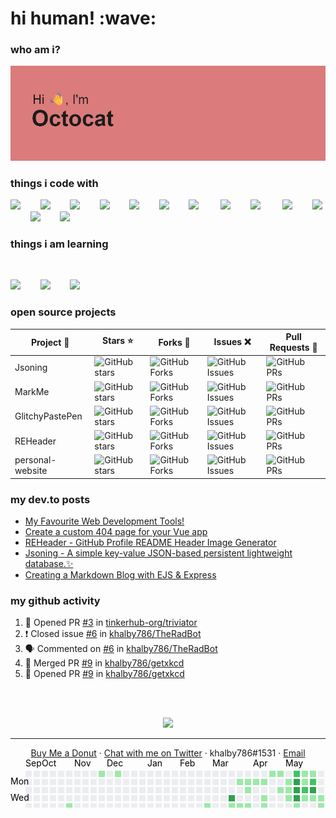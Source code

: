 <h1>hi human! :wave:</h1>

<h3>who am i?</h3>

<img src="https://github.com/khalby786/khalby786/blob/master/header.png?raw=true">

<h3>things i code with</h3>

<img src="https://devicons.github.io/devicon/devicon.git/icons/html5/html5-plain.svg" width="40px">&nbsp;&nbsp;&nbsp;&nbsp;&nbsp;&nbsp;&nbsp;&nbsp;<img src="https://devicons.github.io/devicon/devicon.git/icons/css3/css3-plain.svg" width="40px">&nbsp;&nbsp;&nbsp;&nbsp;&nbsp;&nbsp;&nbsp;&nbsp;<img src="https://devicons.github.io/devicon/devicon.git/icons/javascript/javascript-original.svg" width="40px">&nbsp;&nbsp;&nbsp;&nbsp;&nbsp;&nbsp;&nbsp;&nbsp;<img src="https://devicons.github.io/devicon/devicon.git/icons/nodejs/nodejs-plain.svg" width="40px">&nbsp;&nbsp;&nbsp;&nbsp;&nbsp;&nbsp;&nbsp;&nbsp;<img src="https://devicons.github.io/devicon/devicon.git/icons/express/express-original.svg" width="40px">&nbsp;&nbsp;&nbsp;&nbsp;&nbsp;&nbsp;&nbsp;&nbsp;<img src="https://devicons.github.io/devicon/devicon.git/icons/vuejs/vuejs-original.svg" width="40px">&nbsp;&nbsp;&nbsp;&nbsp;&nbsp;&nbsp;&nbsp;&nbsp;<img src="https://devicons.github.io/devicon/devicon.git/icons/git/git-original.svg" width="40px">&nbsp;&nbsp;&nbsp;&nbsp;&nbsp;&nbsp;&nbsp;&nbsp;&nbsp;<img src="https://devicons.github.io/devicon/devicon.git/icons/github/github-original.svg" width="40px">&nbsp;&nbsp;&nbsp;&nbsp;&nbsp;&nbsp;&nbsp;&nbsp;<img src="https://devicons.github.io/devicon/devicon.git/icons/gimp/gimp-original.svg" width="40px">&nbsp;&nbsp;&nbsp;&nbsp;&nbsp;&nbsp;&nbsp;&nbsp;&nbsp;<img src="https://devicons.github.io/devicon/devicon.git/icons/mongodb/mongodb-original.svg" width="40px">&nbsp;&nbsp;&nbsp;&nbsp;&nbsp;&nbsp;&nbsp;&nbsp;<img src="https://devicons.github.io/devicon/devicon.git/icons/npm/npm-original-wordmark.svg" width="40px">&nbsp;&nbsp;&nbsp;&nbsp;&nbsp;&nbsp;&nbsp;&nbsp;<img src="https://devicons.github.io/devicon/devicon.git/icons/ubuntu/ubuntu-plain.svg" width="40px">&nbsp;&nbsp;&nbsp;&nbsp;&nbsp;&nbsp;&nbsp;&nbsp;<img src="https://devicons.github.io/devicon/devicon.git/icons/twitter/twitter-original.svg" width="40px">


<h3>things i am learning </h3>

<br>

<img src="https://devicons.github.io/devicon/devicon.git/icons/typescript/typescript-original.svg" width="40px">&nbsp;&nbsp;&nbsp;&nbsp;&nbsp;&nbsp;&nbsp;&nbsp;<img src="https://devicons.github.io/devicon/devicon.git/icons/react/react-original.svg" width="40px">&nbsp;&nbsp;&nbsp;&nbsp;&nbsp;&nbsp;&nbsp;&nbsp;<img src="https://devicons.github.io/devicon/devicon.git/icons/go/go-original.svg" width="40px">

<h3>open source projects</h3>


| Project  🚧 | Stars :star: | Forks 🍴 | Issues ❌ | Pull Requests 🌿 |
|---------|-------|-------|--------|---------------|
| Jsoning | ![GitHub stars](https://img.shields.io/github/stars/khalby786/jsoning?style=for-the-badge) | ![GitHub Forks](https://img.shields.io/github/forks/khalby786/jsoning?style=for-the-badge) | ![GitHub Issues](https://img.shields.io/github/issues/khalby786/jsoning?style=for-the-badge) | ![GitHub PRs](https://img.shields.io/github/issues-pr/khalby786/jsoning?style=for-the-badge) |
| MarkMe | ![GitHub stars](https://img.shields.io/github/stars/khalby786/markme?style=for-the-badge) | ![GitHub Forks](https://img.shields.io/github/forks/khalby786/markme?style=for-the-badge) | ![GitHub Issues](https://img.shields.io/github/issues/khalby786/markme?style=for-the-badge) | ![GitHub PRs](https://img.shields.io/github/issues-pr/khalby786/markme?style=for-the-badge) |
| GlitchyPastePen | ![GitHub stars](https://img.shields.io/github/stars/khalby786/GlitchyPastePen?style=for-the-badge) | ![GitHub Forks](https://img.shields.io/github/forks/khalby786/GlitchyPastePen?style=for-the-badge) | ![GitHub Issues](https://img.shields.io/github/issues/khalby786/GlitchyPastePen?style=for-the-badge) | ![GitHub PRs](https://img.shields.io/github/issues-pr/khalby786/GlitchyPastePen?style=for-the-badge) |
| REHeader | ![GitHub stars](https://img.shields.io/github/stars/khalby786/REHeader?style=for-the-badge) | ![GitHub Forks](https://img.shields.io/github/forks/khalby786/jsoning?style=for-the-badge) | ![GitHub Issues](https://img.shields.io/github/issues/khalby786/REHeader?style=for-the-badge) | ![GitHub PRs](https://img.shields.io/github/issues-pr/khalby786/REHeader?style=for-the-badge) |
| personal-website | ![GitHub stars](https://img.shields.io/github/stars/khalby786/personal-website?style=for-the-badge) | ![GitHub Forks](https://img.shields.io/github/forks/khalby786/personal-website?style=for-the-badge) | ![GitHub Issues](https://img.shields.io/github/issues/khalby786/personal-website?style=for-the-badge) | ![GitHub PRs](https://img.shields.io/github/issues-pr/khalby786/personal-website?style=for-the-badge) |

<h3>my dev.to posts</h3>

<!-- BLOG-POST-LIST:START -->
- [My Favourite Web Development Tools!](https://dev.to/khalby786/my-favourite-web-development-tools-16af)
- [Create a custom 404 page for your Vue app](https://dev.to/khalby786/create-a-custom-404-page-for-your-vue-app-1d0a)
- [REHeader - GitHub Profile README Header Image Generator](https://dev.to/khalby786/reheader-github-profile-readme-header-image-generator-45pe)
- [Jsoning - A simple key-value JSON-based persistent lightweight database.✨](https://dev.to/khalby786/jsoning-a-simple-key-value-json-based-persistent-lightweight-database-51c0)
- [Creating a Markdown Blog with EJS & Express](https://dev.to/khalby786/creating-a-markdown-blog-with-ejs-express-j40)
<!-- BLOG-POST-LIST:END -->

<h3>my github activity</h3>

<!--START_SECTION:activity-->
1. 💪 Opened PR [#3](https://github.com//tinkerhub-org/triviator/pull/3) in [tinkerhub-org/triviator](https://github.com//tinkerhub-org/triviator)
2. ❗️ Closed issue [#6](https://github.com//khalby786/TheRadBot/issues/6) in [khalby786/TheRadBot](https://github.com//khalby786/TheRadBot)
3. 🗣 Commented on [#6](https://github.com//khalby786/TheRadBot/issues/6) in [khalby786/TheRadBot](https://github.com//khalby786/TheRadBot)
4. 🎉 Merged PR [#9](https://github.com//khalby786/getxkcd/pull/9) in [khalby786/getxkcd](https://github.com//khalby786/getxkcd)
5. 💪 Opened PR [#9](https://github.com//khalby786/getxkcd/pull/9) in [khalby786/getxkcd](https://github.com//khalby786/getxkcd)
<!--END_SECTION:activity-->

<br><br>

<div align="center">
  <img src="https://github-profile-trophy.vercel.app/?username=khalby786&column=7&theme=onedark" />
</div>


<hr>

<div align="center">
  <a href="https://buymeacoffee.com/khaleelgibran">Buy Me a Donut</a> · <a href="https://twitter.com/khalby786">Chat with me on Twitter</a> ·  khalby786#1531 · <a href="mailto:khalby786@gmail.com">Email</a> 
</div>

<svg width="722" height="112" class="js-calendar-graph-svg">
  <g transform="translate(10, 20)" data-hydro-click="{&quot;event_type&quot;:&quot;user_profile.click&quot;,&quot;payload&quot;:{&quot;profile_user_id&quot;:38468163,&quot;target&quot;:&quot;CONTRIBUTION_CALENDAR_SQUARE&quot;,&quot;user_id&quot;:38468163,&quot;originating_url&quot;:&quot;https://github.com/users/khalby786/contributions?from=2020-09-01&amp;to=2020-09-22&quot;}}" data-hydro-click-hmac="25cbaf43a28c48b6cc6ece735732720ae59e1f215210e2e3c4db4991bc54b29b">
      <g transform="translate(0, 0)">
          <rect class="day" width="10" height="10" x="14" y="0" fill="#ebedf0" data-count="0" data-date="2019-09-22"></rect>
          <rect class="day" width="10" height="10" x="14" y="13" fill="#ebedf0" data-count="0" data-date="2019-09-23"></rect>
          <rect class="day" width="10" height="10" x="14" y="26" fill="#ebedf0" data-count="0" data-date="2019-09-24"></rect>
          <rect class="day" width="10" height="10" x="14" y="39" fill="#ebedf0" data-count="0" data-date="2019-09-25"></rect>
          <rect class="day" width="10" height="10" x="14" y="52" fill="#ebedf0" data-count="0" data-date="2019-09-26"></rect>
          <rect class="day" width="10" height="10" x="14" y="65" fill="#ebedf0" data-count="0" data-date="2019-09-27"></rect>
          <rect class="day" width="10" height="10" x="14" y="78" fill="#ebedf0" data-count="0" data-date="2019-09-28"></rect>
      </g>
      <g transform="translate(14, 0)">
          <rect class="day" width="10" height="10" x="13" y="0" fill="#ebedf0" data-count="0" data-date="2019-09-29"></rect>
          <rect class="day" width="10" height="10" x="13" y="13" fill="#ebedf0" data-count="0" data-date="2019-09-30"></rect>
          <rect class="day" width="10" height="10" x="13" y="26" fill="#ebedf0" data-count="0" data-date="2019-10-01"></rect>
          <rect class="day" width="10" height="10" x="13" y="39" fill="#ebedf0" data-count="0" data-date="2019-10-02"></rect>
          <rect class="day" width="10" height="10" x="13" y="52" fill="#ebedf0" data-count="0" data-date="2019-10-03"></rect>
          <rect class="day" width="10" height="10" x="13" y="65" fill="#ebedf0" data-count="0" data-date="2019-10-04"></rect>
          <rect class="day" width="10" height="10" x="13" y="78" fill="#ebedf0" data-count="0" data-date="2019-10-05"></rect>
      </g>
      <g transform="translate(28, 0)">
          <rect class="day" width="10" height="10" x="12" y="0" fill="#ebedf0" data-count="0" data-date="2019-10-06"></rect>
          <rect class="day" width="10" height="10" x="12" y="13" fill="#ebedf0" data-count="0" data-date="2019-10-07"></rect>
          <rect class="day" width="10" height="10" x="12" y="26" fill="#ebedf0" data-count="0" data-date="2019-10-08"></rect>
          <rect class="day" width="10" height="10" x="12" y="39" fill="#ebedf0" data-count="0" data-date="2019-10-09"></rect>
          <rect class="day" width="10" height="10" x="12" y="52" fill="#ebedf0" data-count="0" data-date="2019-10-10"></rect>
          <rect class="day" width="10" height="10" x="12" y="65" fill="#ebedf0" data-count="0" data-date="2019-10-11"></rect>
          <rect class="day" width="10" height="10" x="12" y="78" fill="#ebedf0" data-count="0" data-date="2019-10-12"></rect>
      </g>
      <g transform="translate(42, 0)">
          <rect class="day" width="10" height="10" x="11" y="0" fill="#ebedf0" data-count="0" data-date="2019-10-13"></rect>
          <rect class="day" width="10" height="10" x="11" y="13" fill="#ebedf0" data-count="0" data-date="2019-10-14"></rect>
          <rect class="day" width="10" height="10" x="11" y="26" fill="#ebedf0" data-count="0" data-date="2019-10-15"></rect>
          <rect class="day" width="10" height="10" x="11" y="39" fill="#ebedf0" data-count="0" data-date="2019-10-16"></rect>
          <rect class="day" width="10" height="10" x="11" y="52" fill="#ebedf0" data-count="0" data-date="2019-10-17"></rect>
          <rect class="day" width="10" height="10" x="11" y="65" fill="#ebedf0" data-count="0" data-date="2019-10-18"></rect>
          <rect class="day" width="10" height="10" x="11" y="78" fill="#ebedf0" data-count="0" data-date="2019-10-19"></rect>
      </g>
      <g transform="translate(56, 0)">
          <rect class="day" width="10" height="10" x="10" y="0" fill="#ebedf0" data-count="0" data-date="2019-10-20"></rect>
          <rect class="day" width="10" height="10" x="10" y="13" fill="#ebedf0" data-count="0" data-date="2019-10-21"></rect>
          <rect class="day" width="10" height="10" x="10" y="26" fill="#ebedf0" data-count="0" data-date="2019-10-22"></rect>
          <rect class="day" width="10" height="10" x="10" y="39" fill="#ebedf0" data-count="0" data-date="2019-10-23"></rect>
          <rect class="day" width="10" height="10" x="10" y="52" fill="#ebedf0" data-count="0" data-date="2019-10-24"></rect>
          <rect class="day" width="10" height="10" x="10" y="65" fill="#ebedf0" data-count="0" data-date="2019-10-25"></rect>
          <rect class="day" width="10" height="10" x="10" y="78" fill="#ebedf0" data-count="0" data-date="2019-10-26"></rect>
      </g>
      <g transform="translate(70, 0)">
          <rect class="day" width="10" height="10" x="9" y="0" fill="#ebedf0" data-count="0" data-date="2019-10-27"></rect>
          <rect class="day" width="10" height="10" x="9" y="13" fill="#ebedf0" data-count="0" data-date="2019-10-28"></rect>
          <rect class="day" width="10" height="10" x="9" y="26" fill="#ebedf0" data-count="0" data-date="2019-10-29"></rect>
          <rect class="day" width="10" height="10" x="9" y="39" fill="#ebedf0" data-count="0" data-date="2019-10-30"></rect>
          <rect class="day" width="10" height="10" x="9" y="52" fill="#9be9a8" data-count="2" data-date="2019-10-31"></rect>
          <rect class="day" width="10" height="10" x="9" y="65" fill="#ebedf0" data-count="0" data-date="2019-11-01"></rect>
          <rect class="day" width="10" height="10" x="9" y="78" fill="#ebedf0" data-count="0" data-date="2019-11-02"></rect>
      </g>
      <g transform="translate(84, 0)">
          <rect class="day" width="10" height="10" x="8" y="0" fill="#ebedf0" data-count="0" data-date="2019-11-03"></rect>
          <rect class="day" width="10" height="10" x="8" y="13" fill="#ebedf0" data-count="0" data-date="2019-11-04"></rect>
          <rect class="day" width="10" height="10" x="8" y="26" fill="#ebedf0" data-count="0" data-date="2019-11-05"></rect>
          <rect class="day" width="10" height="10" x="8" y="39" fill="#ebedf0" data-count="0" data-date="2019-11-06"></rect>
          <rect class="day" width="10" height="10" x="8" y="52" fill="#ebedf0" data-count="0" data-date="2019-11-07"></rect>
          <rect class="day" width="10" height="10" x="8" y="65" fill="#ebedf0" data-count="0" data-date="2019-11-08"></rect>
          <rect class="day" width="10" height="10" x="8" y="78" fill="#ebedf0" data-count="0" data-date="2019-11-09"></rect>
      </g>
      <g transform="translate(98, 0)">
          <rect class="day" width="10" height="10" x="7" y="0" fill="#ebedf0" data-count="0" data-date="2019-11-10"></rect>
          <rect class="day" width="10" height="10" x="7" y="13" fill="#ebedf0" data-count="0" data-date="2019-11-11"></rect>
          <rect class="day" width="10" height="10" x="7" y="26" fill="#ebedf0" data-count="0" data-date="2019-11-12"></rect>
          <rect class="day" width="10" height="10" x="7" y="39" fill="#ebedf0" data-count="0" data-date="2019-11-13"></rect>
          <rect class="day" width="10" height="10" x="7" y="52" fill="#ebedf0" data-count="0" data-date="2019-11-14"></rect>
          <rect class="day" width="10" height="10" x="7" y="65" fill="#ebedf0" data-count="0" data-date="2019-11-15"></rect>
          <rect class="day" width="10" height="10" x="7" y="78" fill="#ebedf0" data-count="0" data-date="2019-11-16"></rect>
      </g>
      <g transform="translate(112, 0)">
          <rect class="day" width="10" height="10" x="6" y="0" fill="#ebedf0" data-count="0" data-date="2019-11-17"></rect>
          <rect class="day" width="10" height="10" x="6" y="13" fill="#ebedf0" data-count="0" data-date="2019-11-18"></rect>
          <rect class="day" width="10" height="10" x="6" y="26" fill="#ebedf0" data-count="0" data-date="2019-11-19"></rect>
          <rect class="day" width="10" height="10" x="6" y="39" fill="#ebedf0" data-count="0" data-date="2019-11-20"></rect>
          <rect class="day" width="10" height="10" x="6" y="52" fill="#ebedf0" data-count="0" data-date="2019-11-21"></rect>
          <rect class="day" width="10" height="10" x="6" y="65" fill="#ebedf0" data-count="0" data-date="2019-11-22"></rect>
          <rect class="day" width="10" height="10" x="6" y="78" fill="#ebedf0" data-count="0" data-date="2019-11-23"></rect>
      </g>
      <g transform="translate(126, 0)">
          <rect class="day" width="10" height="10" x="5" y="0" fill="#9be9a8" data-count="9" data-date="2019-11-24"></rect>
          <rect class="day" width="10" height="10" x="5" y="13" fill="#ebedf0" data-count="0" data-date="2019-11-25"></rect>
          <rect class="day" width="10" height="10" x="5" y="26" fill="#ebedf0" data-count="0" data-date="2019-11-26"></rect>
          <rect class="day" width="10" height="10" x="5" y="39" fill="#ebedf0" data-count="0" data-date="2019-11-27"></rect>
          <rect class="day" width="10" height="10" x="5" y="52" fill="#ebedf0" data-count="0" data-date="2019-11-28"></rect>
          <rect class="day" width="10" height="10" x="5" y="65" fill="#ebedf0" data-count="0" data-date="2019-11-29"></rect>
          <rect class="day" width="10" height="10" x="5" y="78" fill="#ebedf0" data-count="0" data-date="2019-11-30"></rect>
      </g>
      <g transform="translate(140, 0)">
          <rect class="day" width="10" height="10" x="4" y="0" fill="#ebedf0" data-count="0" data-date="2019-12-01"></rect>
          <rect class="day" width="10" height="10" x="4" y="13" fill="#ebedf0" data-count="0" data-date="2019-12-02"></rect>
          <rect class="day" width="10" height="10" x="4" y="26" fill="#ebedf0" data-count="0" data-date="2019-12-03"></rect>
          <rect class="day" width="10" height="10" x="4" y="39" fill="#ebedf0" data-count="0" data-date="2019-12-04"></rect>
          <rect class="day" width="10" height="10" x="4" y="52" fill="#ebedf0" data-count="0" data-date="2019-12-05"></rect>
          <rect class="day" width="10" height="10" x="4" y="65" fill="#ebedf0" data-count="0" data-date="2019-12-06"></rect>
          <rect class="day" width="10" height="10" x="4" y="78" fill="#ebedf0" data-count="0" data-date="2019-12-07"></rect>
      </g>
      <g transform="translate(154, 0)">
          <rect class="day" width="10" height="10" x="3" y="0" fill="#9be9a8" data-count="1" data-date="2019-12-08"></rect>
          <rect class="day" width="10" height="10" x="3" y="13" fill="#ebedf0" data-count="0" data-date="2019-12-09"></rect>
          <rect class="day" width="10" height="10" x="3" y="26" fill="#ebedf0" data-count="0" data-date="2019-12-10"></rect>
          <rect class="day" width="10" height="10" x="3" y="39" fill="#ebedf0" data-count="0" data-date="2019-12-11"></rect>
          <rect class="day" width="10" height="10" x="3" y="52" fill="#ebedf0" data-count="0" data-date="2019-12-12"></rect>
          <rect class="day" width="10" height="10" x="3" y="65" fill="#ebedf0" data-count="0" data-date="2019-12-13"></rect>
          <rect class="day" width="10" height="10" x="3" y="78" fill="#ebedf0" data-count="0" data-date="2019-12-14"></rect>
      </g>
      <g transform="translate(168, 0)">
          <rect class="day" width="10" height="10" x="2" y="0" fill="#ebedf0" data-count="0" data-date="2019-12-15"></rect>
          <rect class="day" width="10" height="10" x="2" y="13" fill="#ebedf0" data-count="0" data-date="2019-12-16"></rect>
          <rect class="day" width="10" height="10" x="2" y="26" fill="#ebedf0" data-count="0" data-date="2019-12-17"></rect>
          <rect class="day" width="10" height="10" x="2" y="39" fill="#ebedf0" data-count="0" data-date="2019-12-18"></rect>
          <rect class="day" width="10" height="10" x="2" y="52" fill="#ebedf0" data-count="0" data-date="2019-12-19"></rect>
          <rect class="day" width="10" height="10" x="2" y="65" fill="#ebedf0" data-count="0" data-date="2019-12-20"></rect>
          <rect class="day" width="10" height="10" x="2" y="78" fill="#ebedf0" data-count="0" data-date="2019-12-21"></rect>
      </g>
      <g transform="translate(182, 0)">
          <rect class="day" width="10" height="10" x="1" y="0" fill="#ebedf0" data-count="0" data-date="2019-12-22"></rect>
          <rect class="day" width="10" height="10" x="1" y="13" fill="#ebedf0" data-count="0" data-date="2019-12-23"></rect>
          <rect class="day" width="10" height="10" x="1" y="26" fill="#ebedf0" data-count="0" data-date="2019-12-24"></rect>
          <rect class="day" width="10" height="10" x="1" y="39" fill="#ebedf0" data-count="0" data-date="2019-12-25"></rect>
          <rect class="day" width="10" height="10" x="1" y="52" fill="#ebedf0" data-count="0" data-date="2019-12-26"></rect>
          <rect class="day" width="10" height="10" x="1" y="65" fill="#ebedf0" data-count="0" data-date="2019-12-27"></rect>
          <rect class="day" width="10" height="10" x="1" y="78" fill="#ebedf0" data-count="0" data-date="2019-12-28"></rect>
      </g>
      <g transform="translate(196, 0)">
          <rect class="day" width="10" height="10" x="0" y="0" fill="#ebedf0" data-count="0" data-date="2019-12-29"></rect>
          <rect class="day" width="10" height="10" x="0" y="13" fill="#ebedf0" data-count="0" data-date="2019-12-30"></rect>
          <rect class="day" width="10" height="10" x="0" y="26" fill="#ebedf0" data-count="0" data-date="2019-12-31"></rect>
          <rect class="day" width="10" height="10" x="0" y="39" fill="#ebedf0" data-count="0" data-date="2020-01-01"></rect>
          <rect class="day" width="10" height="10" x="0" y="52" fill="#ebedf0" data-count="0" data-date="2020-01-02"></rect>
          <rect class="day" width="10" height="10" x="0" y="65" fill="#ebedf0" data-count="0" data-date="2020-01-03"></rect>
          <rect class="day" width="10" height="10" x="0" y="78" fill="#ebedf0" data-count="0" data-date="2020-01-04"></rect>
      </g>
      <g transform="translate(210, 0)">
          <rect class="day" width="10" height="10" x="-1" y="0" fill="#ebedf0" data-count="0" data-date="2020-01-05"></rect>
          <rect class="day" width="10" height="10" x="-1" y="13" fill="#ebedf0" data-count="0" data-date="2020-01-06"></rect>
          <rect class="day" width="10" height="10" x="-1" y="26" fill="#ebedf0" data-count="0" data-date="2020-01-07"></rect>
          <rect class="day" width="10" height="10" x="-1" y="39" fill="#ebedf0" data-count="0" data-date="2020-01-08"></rect>
          <rect class="day" width="10" height="10" x="-1" y="52" fill="#ebedf0" data-count="0" data-date="2020-01-09"></rect>
          <rect class="day" width="10" height="10" x="-1" y="65" fill="#ebedf0" data-count="0" data-date="2020-01-10"></rect>
          <rect class="day" width="10" height="10" x="-1" y="78" fill="#ebedf0" data-count="0" data-date="2020-01-11"></rect>
      </g>
      <g transform="translate(224, 0)">
          <rect class="day" width="10" height="10" x="-2" y="0" fill="#ebedf0" data-count="0" data-date="2020-01-12"></rect>
          <rect class="day" width="10" height="10" x="-2" y="13" fill="#ebedf0" data-count="0" data-date="2020-01-13"></rect>
          <rect class="day" width="10" height="10" x="-2" y="26" fill="#ebedf0" data-count="0" data-date="2020-01-14"></rect>
          <rect class="day" width="10" height="10" x="-2" y="39" fill="#ebedf0" data-count="0" data-date="2020-01-15"></rect>
          <rect class="day" width="10" height="10" x="-2" y="52" fill="#ebedf0" data-count="0" data-date="2020-01-16"></rect>
          <rect class="day" width="10" height="10" x="-2" y="65" fill="#ebedf0" data-count="0" data-date="2020-01-17"></rect>
          <rect class="day" width="10" height="10" x="-2" y="78" fill="#ebedf0" data-count="0" data-date="2020-01-18"></rect>
      </g>
      <g transform="translate(238, 0)">
          <rect class="day" width="10" height="10" x="-3" y="0" fill="#ebedf0" data-count="0" data-date="2020-01-19"></rect>
          <rect class="day" width="10" height="10" x="-3" y="13" fill="#ebedf0" data-count="0" data-date="2020-01-20"></rect>
          <rect class="day" width="10" height="10" x="-3" y="26" fill="#ebedf0" data-count="0" data-date="2020-01-21"></rect>
          <rect class="day" width="10" height="10" x="-3" y="39" fill="#ebedf0" data-count="0" data-date="2020-01-22"></rect>
          <rect class="day" width="10" height="10" x="-3" y="52" fill="#ebedf0" data-count="0" data-date="2020-01-23"></rect>
          <rect class="day" width="10" height="10" x="-3" y="65" fill="#9be9a8" data-count="4" data-date="2020-01-24"></rect>
          <rect class="day" width="10" height="10" x="-3" y="78" fill="#ebedf0" data-count="0" data-date="2020-01-25"></rect>
      </g>
      <g transform="translate(252, 0)">
          <rect class="day" width="10" height="10" x="-4" y="0" fill="#ebedf0" data-count="0" data-date="2020-01-26"></rect>
          <rect class="day" width="10" height="10" x="-4" y="13" fill="#ebedf0" data-count="0" data-date="2020-01-27"></rect>
          <rect class="day" width="10" height="10" x="-4" y="26" fill="#ebedf0" data-count="0" data-date="2020-01-28"></rect>
          <rect class="day" width="10" height="10" x="-4" y="39" fill="#ebedf0" data-count="0" data-date="2020-01-29"></rect>
          <rect class="day" width="10" height="10" x="-4" y="52" fill="#ebedf0" data-count="0" data-date="2020-01-30"></rect>
          <rect class="day" width="10" height="10" x="-4" y="65" fill="#ebedf0" data-count="0" data-date="2020-01-31"></rect>
          <rect class="day" width="10" height="10" x="-4" y="78" fill="#ebedf0" data-count="0" data-date="2020-02-01"></rect>
      </g>
      <g transform="translate(266, 0)">
          <rect class="day" width="10" height="10" x="-5" y="0" fill="#ebedf0" data-count="0" data-date="2020-02-02"></rect>
          <rect class="day" width="10" height="10" x="-5" y="13" fill="#ebedf0" data-count="0" data-date="2020-02-03"></rect>
          <rect class="day" width="10" height="10" x="-5" y="26" fill="#ebedf0" data-count="0" data-date="2020-02-04"></rect>
          <rect class="day" width="10" height="10" x="-5" y="39" fill="#ebedf0" data-count="0" data-date="2020-02-05"></rect>
          <rect class="day" width="10" height="10" x="-5" y="52" fill="#ebedf0" data-count="0" data-date="2020-02-06"></rect>
          <rect class="day" width="10" height="10" x="-5" y="65" fill="#ebedf0" data-count="0" data-date="2020-02-07"></rect>
          <rect class="day" width="10" height="10" x="-5" y="78" fill="#ebedf0" data-count="0" data-date="2020-02-08"></rect>
      </g>
      <g transform="translate(280, 0)">
          <rect class="day" width="10" height="10" x="-6" y="0" fill="#ebedf0" data-count="0" data-date="2020-02-09"></rect>
          <rect class="day" width="10" height="10" x="-6" y="13" fill="#ebedf0" data-count="0" data-date="2020-02-10"></rect>
          <rect class="day" width="10" height="10" x="-6" y="26" fill="#ebedf0" data-count="0" data-date="2020-02-11"></rect>
          <rect class="day" width="10" height="10" x="-6" y="39" fill="#ebedf0" data-count="0" data-date="2020-02-12"></rect>
          <rect class="day" width="10" height="10" x="-6" y="52" fill="#ebedf0" data-count="0" data-date="2020-02-13"></rect>
          <rect class="day" width="10" height="10" x="-6" y="65" fill="#ebedf0" data-count="0" data-date="2020-02-14"></rect>
          <rect class="day" width="10" height="10" x="-6" y="78" fill="#ebedf0" data-count="0" data-date="2020-02-15"></rect>
      </g>
      <g transform="translate(294, 0)">
          <rect class="day" width="10" height="10" x="-7" y="0" fill="#ebedf0" data-count="0" data-date="2020-02-16"></rect>
          <rect class="day" width="10" height="10" x="-7" y="13" fill="#ebedf0" data-count="0" data-date="2020-02-17"></rect>
          <rect class="day" width="10" height="10" x="-7" y="26" fill="#ebedf0" data-count="0" data-date="2020-02-18"></rect>
          <rect class="day" width="10" height="10" x="-7" y="39" fill="#ebedf0" data-count="0" data-date="2020-02-19"></rect>
          <rect class="day" width="10" height="10" x="-7" y="52" fill="#ebedf0" data-count="0" data-date="2020-02-20"></rect>
          <rect class="day" width="10" height="10" x="-7" y="65" fill="#ebedf0" data-count="0" data-date="2020-02-21"></rect>
          <rect class="day" width="10" height="10" x="-7" y="78" fill="#ebedf0" data-count="0" data-date="2020-02-22"></rect>
      </g>
      <g transform="translate(308, 0)">
          <rect class="day" width="10" height="10" x="-8" y="0" fill="#ebedf0" data-count="0" data-date="2020-02-23"></rect>
          <rect class="day" width="10" height="10" x="-8" y="13" fill="#ebedf0" data-count="0" data-date="2020-02-24"></rect>
          <rect class="day" width="10" height="10" x="-8" y="26" fill="#ebedf0" data-count="0" data-date="2020-02-25"></rect>
          <rect class="day" width="10" height="10" x="-8" y="39" fill="#ebedf0" data-count="0" data-date="2020-02-26"></rect>
          <rect class="day" width="10" height="10" x="-8" y="52" fill="#9be9a8" data-count="6" data-date="2020-02-27"></rect>
          <rect class="day" width="10" height="10" x="-8" y="65" fill="#ebedf0" data-count="0" data-date="2020-02-28"></rect>
          <rect class="day" width="10" height="10" x="-8" y="78" fill="#ebedf0" data-count="0" data-date="2020-02-29"></rect>
      </g>
      <g transform="translate(322, 0)">
          <rect class="day" width="10" height="10" x="-9" y="0" fill="#ebedf0" data-count="0" data-date="2020-03-01"></rect>
          <rect class="day" width="10" height="10" x="-9" y="13" fill="#ebedf0" data-count="0" data-date="2020-03-02"></rect>
          <rect class="day" width="10" height="10" x="-9" y="26" fill="#ebedf0" data-count="0" data-date="2020-03-03"></rect>
          <rect class="day" width="10" height="10" x="-9" y="39" fill="#ebedf0" data-count="0" data-date="2020-03-04"></rect>
          <rect class="day" width="10" height="10" x="-9" y="52" fill="#ebedf0" data-count="0" data-date="2020-03-05"></rect>
          <rect class="day" width="10" height="10" x="-9" y="65" fill="#ebedf0" data-count="0" data-date="2020-03-06"></rect>
          <rect class="day" width="10" height="10" x="-9" y="78" fill="#ebedf0" data-count="0" data-date="2020-03-07"></rect>
      </g>
      <g transform="translate(336, 0)">
          <rect class="day" width="10" height="10" x="-10" y="0" fill="#ebedf0" data-count="0" data-date="2020-03-08"></rect>
          <rect class="day" width="10" height="10" x="-10" y="13" fill="#ebedf0" data-count="0" data-date="2020-03-09"></rect>
          <rect class="day" width="10" height="10" x="-10" y="26" fill="#ebedf0" data-count="0" data-date="2020-03-10"></rect>
          <rect class="day" width="10" height="10" x="-10" y="39" fill="#ebedf0" data-count="0" data-date="2020-03-11"></rect>
          <rect class="day" width="10" height="10" x="-10" y="52" fill="#ebedf0" data-count="0" data-date="2020-03-12"></rect>
          <rect class="day" width="10" height="10" x="-10" y="65" fill="#9be9a8" data-count="1" data-date="2020-03-13"></rect>
          <rect class="day" width="10" height="10" x="-10" y="78" fill="#ebedf0" data-count="0" data-date="2020-03-14"></rect>
      </g>
      <g transform="translate(350, 0)">
          <rect class="day" width="10" height="10" x="-11" y="0" fill="#ebedf0" data-count="0" data-date="2020-03-15"></rect>
          <rect class="day" width="10" height="10" x="-11" y="13" fill="#ebedf0" data-count="0" data-date="2020-03-16"></rect>
          <rect class="day" width="10" height="10" x="-11" y="26" fill="#ebedf0" data-count="0" data-date="2020-03-17"></rect>
          <rect class="day" width="10" height="10" x="-11" y="39" fill="#30a14e" data-count="19" data-date="2020-03-18"></rect>
          <rect class="day" width="10" height="10" x="-11" y="52" fill="#9be9a8" data-count="1" data-date="2020-03-19"></rect>
          <rect class="day" width="10" height="10" x="-11" y="65" fill="#9be9a8" data-count="4" data-date="2020-03-20"></rect>
          <rect class="day" width="10" height="10" x="-11" y="78" fill="#ebedf0" data-count="0" data-date="2020-03-21"></rect>
      </g>
      <g transform="translate(364, 0)">
          <rect class="day" width="10" height="10" x="-12" y="0" fill="#ebedf0" data-count="0" data-date="2020-03-22"></rect>
          <rect class="day" width="10" height="10" x="-12" y="13" fill="#9be9a8" data-count="7" data-date="2020-03-23"></rect>
          <rect class="day" width="10" height="10" x="-12" y="26" fill="#ebedf0" data-count="0" data-date="2020-03-24"></rect>
          <rect class="day" width="10" height="10" x="-12" y="39" fill="#ebedf0" data-count="0" data-date="2020-03-25"></rect>
          <rect class="day" width="10" height="10" x="-12" y="52" fill="#9be9a8" data-count="4" data-date="2020-03-26"></rect>
          <rect class="day" width="10" height="10" x="-12" y="65" fill="#ebedf0" data-count="0" data-date="2020-03-27"></rect>
          <rect class="day" width="10" height="10" x="-12" y="78" fill="#40c463" data-count="11" data-date="2020-03-28"></rect>
      </g>
      <g transform="translate(378, 0)">
          <rect class="day" width="10" height="10" x="-13" y="0" fill="#ebedf0" data-count="0" data-date="2020-03-29"></rect>
          <rect class="day" width="10" height="10" x="-13" y="13" fill="#9be9a8" data-count="2" data-date="2020-03-30"></rect>
          <rect class="day" width="10" height="10" x="-13" y="26" fill="#9be9a8" data-count="2" data-date="2020-03-31"></rect>
          <rect class="day" width="10" height="10" x="-13" y="39" fill="#ebedf0" data-count="0" data-date="2020-04-01"></rect>
          <rect class="day" width="10" height="10" x="-13" y="52" fill="#9be9a8" data-count="6" data-date="2020-04-02"></rect>
          <rect class="day" width="10" height="10" x="-13" y="65" fill="#9be9a8" data-count="3" data-date="2020-04-03"></rect>
          <rect class="day" width="10" height="10" x="-13" y="78" fill="#9be9a8" data-count="1" data-date="2020-04-04"></rect>
      </g>
      <g transform="translate(392, 0)">
          <rect class="day" width="10" height="10" x="-14" y="0" fill="#ebedf0" data-count="0" data-date="2020-04-05"></rect>
          <rect class="day" width="10" height="10" x="-14" y="13" fill="#9be9a8" data-count="4" data-date="2020-04-06"></rect>
          <rect class="day" width="10" height="10" x="-14" y="26" fill="#ebedf0" data-count="0" data-date="2020-04-07"></rect>
          <rect class="day" width="10" height="10" x="-14" y="39" fill="#ebedf0" data-count="0" data-date="2020-04-08"></rect>
          <rect class="day" width="10" height="10" x="-14" y="52" fill="#ebedf0" data-count="0" data-date="2020-04-09"></rect>
          <rect class="day" width="10" height="10" x="-14" y="65" fill="#9be9a8" data-count="6" data-date="2020-04-10"></rect>
          <rect class="day" width="10" height="10" x="-14" y="78" fill="#ebedf0" data-count="0" data-date="2020-04-11"></rect>
      </g>
      <g transform="translate(406, 0)">
          <rect class="day" width="10" height="10" x="-15" y="0" fill="#ebedf0" data-count="0" data-date="2020-04-12"></rect>
          <rect class="day" width="10" height="10" x="-15" y="13" fill="#9be9a8" data-count="3" data-date="2020-04-13"></rect>
          <rect class="day" width="10" height="10" x="-15" y="26" fill="#ebedf0" data-count="0" data-date="2020-04-14"></rect>
          <rect class="day" width="10" height="10" x="-15" y="39" fill="#9be9a8" data-count="1" data-date="2020-04-15"></rect>
          <rect class="day" width="10" height="10" x="-15" y="52" fill="#9be9a8" data-count="1" data-date="2020-04-16"></rect>
          <rect class="day" width="10" height="10" x="-15" y="65" fill="#9be9a8" data-count="3" data-date="2020-04-17"></rect>
          <rect class="day" width="10" height="10" x="-15" y="78" fill="#ebedf0" data-count="0" data-date="2020-04-18"></rect>
      </g>
      <g transform="translate(420, 0)">
          <rect class="day" width="10" height="10" x="-16" y="0" fill="#9be9a8" data-count="4" data-date="2020-04-19"></rect>
          <rect class="day" width="10" height="10" x="-16" y="13" fill="#ebedf0" data-count="0" data-date="2020-04-20"></rect>
          <rect class="day" width="10" height="10" x="-16" y="26" fill="#ebedf0" data-count="0" data-date="2020-04-21"></rect>
          <rect class="day" width="10" height="10" x="-16" y="39" fill="#ebedf0" data-count="0" data-date="2020-04-22"></rect>
          <rect class="day" width="10" height="10" x="-16" y="52" fill="#ebedf0" data-count="0" data-date="2020-04-23"></rect>
          <rect class="day" width="10" height="10" x="-16" y="65" fill="#9be9a8" data-count="3" data-date="2020-04-24"></rect>
          <rect class="day" width="10" height="10" x="-16" y="78" fill="#ebedf0" data-count="0" data-date="2020-04-25"></rect>
      </g>
      <g transform="translate(434, 0)">
          <rect class="day" width="10" height="10" x="-17" y="0" fill="#9be9a8" data-count="2" data-date="2020-04-26"></rect>
          <rect class="day" width="10" height="10" x="-17" y="13" fill="#ebedf0" data-count="0" data-date="2020-04-27"></rect>
          <rect class="day" width="10" height="10" x="-17" y="26" fill="#9be9a8" data-count="1" data-date="2020-04-28"></rect>
          <rect class="day" width="10" height="10" x="-17" y="39" fill="#ebedf0" data-count="0" data-date="2020-04-29"></rect>
          <rect class="day" width="10" height="10" x="-17" y="52" fill="#ebedf0" data-count="0" data-date="2020-04-30"></rect>
          <rect class="day" width="10" height="10" x="-17" y="65" fill="#9be9a8" data-count="1" data-date="2020-05-01"></rect>
          <rect class="day" width="10" height="10" x="-17" y="78" fill="#9be9a8" data-count="8" data-date="2020-05-02"></rect>
      </g>
      <g transform="translate(448, 0)">
          <rect class="day" width="10" height="10" x="-18" y="0" fill="#ebedf0" data-count="0" data-date="2020-05-03"></rect>
          <rect class="day" width="10" height="10" x="-18" y="13" fill="#9be9a8" data-count="8" data-date="2020-05-04"></rect>
          <rect class="day" width="10" height="10" x="-18" y="26" fill="#9be9a8" data-count="5" data-date="2020-05-05"></rect>
          <rect class="day" width="10" height="10" x="-18" y="39" fill="#9be9a8" data-count="6" data-date="2020-05-06"></rect>
          <rect class="day" width="10" height="10" x="-18" y="52" fill="#ebedf0" data-count="0" data-date="2020-05-07"></rect>
          <rect class="day" width="10" height="10" x="-18" y="65" fill="#ebedf0" data-count="0" data-date="2020-05-08"></rect>
          <rect class="day" width="10" height="10" x="-18" y="78" fill="#9be9a8" data-count="9" data-date="2020-05-09"></rect>
      </g>
      <g transform="translate(462, 0)">
          <rect class="day" width="10" height="10" x="-19" y="0" fill="#40c463" data-count="15" data-date="2020-05-10"></rect>
          <rect class="day" width="10" height="10" x="-19" y="13" fill="#30a14e" data-count="27" data-date="2020-05-11"></rect>
          <rect class="day" width="10" height="10" x="-19" y="26" fill="#30a14e" data-count="21" data-date="2020-05-12"></rect>
          <rect class="day" width="10" height="10" x="-19" y="39" fill="#30a14e" data-count="23" data-date="2020-05-13"></rect>
          <rect class="day" width="10" height="10" x="-19" y="52" fill="#9be9a8" data-count="5" data-date="2020-05-14"></rect>
          <rect class="day" width="10" height="10" x="-19" y="65" fill="#ebedf0" data-count="0" data-date="2020-05-15"></rect>
          <rect class="day" width="10" height="10" x="-19" y="78" fill="#9be9a8" data-count="1" data-date="2020-05-16"></rect>
      </g>
      <g transform="translate(476, 0)">
          <rect class="day" width="10" height="10" x="-20" y="0" fill="#9be9a8" data-count="9" data-date="2020-05-17"></rect>
          <rect class="day" width="10" height="10" x="-20" y="13" fill="#9be9a8" data-count="2" data-date="2020-05-18"></rect>
          <rect class="day" width="10" height="10" x="-20" y="26" fill="#40c463" data-count="11" data-date="2020-05-19"></rect>
          <rect class="day" width="10" height="10" x="-20" y="39" fill="#9be9a8" data-count="8" data-date="2020-05-20"></rect>
          <rect class="day" width="10" height="10" x="-20" y="52" fill="#ebedf0" data-count="0" data-date="2020-05-21"></rect>
          <rect class="day" width="10" height="10" x="-20" y="65" fill="#9be9a8" data-count="6" data-date="2020-05-22"></rect>
          <rect class="day" width="10" height="10" x="-20" y="78" fill="#9be9a8" data-count="4" data-date="2020-05-23"></rect>
      </g>
      <g transform="translate(490, 0)">
          <rect class="day" width="10" height="10" x="-21" y="0" fill="#9be9a8" data-count="6" data-date="2020-05-24"></rect>
          <rect class="day" width="10" height="10" x="-21" y="13" fill="#40c463" data-count="16" data-date="2020-05-25"></rect>
          <rect class="day" width="10" height="10" x="-21" y="26" fill="#30a14e" data-count="21" data-date="2020-05-26"></rect>
          <rect class="day" width="10" height="10" x="-21" y="39" fill="#9be9a8" data-count="1" data-date="2020-05-27"></rect>
          <rect class="day" width="10" height="10" x="-21" y="52" fill="#ebedf0" data-count="0" data-date="2020-05-28"></rect>
          <rect class="day" width="10" height="10" x="-21" y="65" fill="#9be9a8" data-count="2" data-date="2020-05-29"></rect>
          <rect class="day" width="10" height="10" x="-21" y="78" fill="#9be9a8" data-count="2" data-date="2020-05-30"></rect>
      </g>
      <g transform="translate(504, 0)">
          <rect class="day" width="10" height="10" x="-22" y="0" fill="#ebedf0" data-count="0" data-date="2020-05-31"></rect>
          <rect class="day" width="10" height="10" x="-22" y="13" fill="#ebedf0" data-count="0" data-date="2020-06-01"></rect>
          <rect class="day" width="10" height="10" x="-22" y="26" fill="#ebedf0" data-count="0" data-date="2020-06-02"></rect>
          <rect class="day" width="10" height="10" x="-22" y="39" fill="#9be9a8" data-count="6" data-date="2020-06-03"></rect>
          <rect class="day" width="10" height="10" x="-22" y="52" fill="#9be9a8" data-count="6" data-date="2020-06-04"></rect>
          <rect class="day" width="10" height="10" x="-22" y="65" fill="#ebedf0" data-count="0" data-date="2020-06-05"></rect>
          <rect class="day" width="10" height="10" x="-22" y="78" fill="#9be9a8" data-count="3" data-date="2020-06-06"></rect>
      </g>
      <g transform="translate(518, 0)">
          <rect class="day" width="10" height="10" x="-23" y="0" fill="#ebedf0" data-count="0" data-date="2020-06-07"></rect>
          <rect class="day" width="10" height="10" x="-23" y="13" fill="#ebedf0" data-count="0" data-date="2020-06-08"></rect>
          <rect class="day" width="10" height="10" x="-23" y="26" fill="#ebedf0" data-count="0" data-date="2020-06-09"></rect>
          <rect class="day" width="10" height="10" x="-23" y="39" fill="#9be9a8" data-count="2" data-date="2020-06-10"></rect>
          <rect class="day" width="10" height="10" x="-23" y="52" fill="#ebedf0" data-count="0" data-date="2020-06-11"></rect>
          <rect class="day" width="10" height="10" x="-23" y="65" fill="#9be9a8" data-count="6" data-date="2020-06-12"></rect>
          <rect class="day" width="10" height="10" x="-23" y="78" fill="#ebedf0" data-count="0" data-date="2020-06-13"></rect>
      </g>
      <g transform="translate(532, 0)">
          <rect class="day" width="10" height="10" x="-24" y="0" fill="#9be9a8" data-count="1" data-date="2020-06-14"></rect>
          <rect class="day" width="10" height="10" x="-24" y="13" fill="#9be9a8" data-count="7" data-date="2020-06-15"></rect>
          <rect class="day" width="10" height="10" x="-24" y="26" fill="#40c463" data-count="17" data-date="2020-06-16"></rect>
          <rect class="day" width="10" height="10" x="-24" y="39" fill="#30a14e" data-count="19" data-date="2020-06-17"></rect>
          <rect class="day" width="10" height="10" x="-24" y="52" fill="#ebedf0" data-count="0" data-date="2020-06-18"></rect>
          <rect class="day" width="10" height="10" x="-24" y="65" fill="#9be9a8" data-count="3" data-date="2020-06-19"></rect>
          <rect class="day" width="10" height="10" x="-24" y="78" fill="#ebedf0" data-count="0" data-date="2020-06-20"></rect>
      </g>
      <g transform="translate(546, 0)">
          <rect class="day" width="10" height="10" x="-25" y="0" fill="#ebedf0" data-count="0" data-date="2020-06-21"></rect>
          <rect class="day" width="10" height="10" x="-25" y="13" fill="#ebedf0" data-count="0" data-date="2020-06-22"></rect>
          <rect class="day" width="10" height="10" x="-25" y="26" fill="#9be9a8" data-count="6" data-date="2020-06-23"></rect>
          <rect class="day" width="10" height="10" x="-25" y="39" fill="#ebedf0" data-count="0" data-date="2020-06-24"></rect>
          <rect class="day" width="10" height="10" x="-25" y="52" fill="#ebedf0" data-count="0" data-date="2020-06-25"></rect>
          <rect class="day" width="10" height="10" x="-25" y="65" fill="#ebedf0" data-count="0" data-date="2020-06-26"></rect>
          <rect class="day" width="10" height="10" x="-25" y="78" fill="#ebedf0" data-count="0" data-date="2020-06-27"></rect>
      </g>
      <g transform="translate(560, 0)">
          <rect class="day" width="10" height="10" x="-26" y="0" fill="#ebedf0" data-count="0" data-date="2020-06-28"></rect>
          <rect class="day" width="10" height="10" x="-26" y="13" fill="#ebedf0" data-count="0" data-date="2020-06-29"></rect>
          <rect class="day" width="10" height="10" x="-26" y="26" fill="#ebedf0" data-count="0" data-date="2020-06-30"></rect>
          <rect class="day" width="10" height="10" x="-26" y="39" fill="#ebedf0" data-count="0" data-date="2020-07-01"></rect>
          <rect class="day" width="10" height="10" x="-26" y="52" fill="#ebedf0" data-count="0" data-date="2020-07-02"></rect>
          <rect class="day" width="10" height="10" x="-26" y="65" fill="#ebedf0" data-count="0" data-date="2020-07-03"></rect>
          <rect class="day" width="10" height="10" x="-26" y="78" fill="#ebedf0" data-count="0" data-date="2020-07-04"></rect>
      </g>
      <g transform="translate(574, 0)">
          <rect class="day" width="10" height="10" x="-27" y="0" fill="#216e39" data-count="35" data-date="2020-07-05"></rect>
          <rect class="day" width="10" height="10" x="-27" y="13" fill="#9be9a8" data-count="7" data-date="2020-07-06"></rect>
          <rect class="day" width="10" height="10" x="-27" y="26" fill="#ebedf0" data-count="0" data-date="2020-07-07"></rect>
          <rect class="day" width="10" height="10" x="-27" y="39" fill="#9be9a8" data-count="8" data-date="2020-07-08"></rect>
          <rect class="day" width="10" height="10" x="-27" y="52" fill="#9be9a8" data-count="8" data-date="2020-07-09"></rect>
          <rect class="day" width="10" height="10" x="-27" y="65" fill="#9be9a8" data-count="2" data-date="2020-07-10"></rect>
          <rect class="day" width="10" height="10" x="-27" y="78" fill="#9be9a8" data-count="5" data-date="2020-07-11"></rect>
      </g>
      <g transform="translate(588, 0)">
          <rect class="day" width="10" height="10" x="-28" y="0" fill="#9be9a8" data-count="2" data-date="2020-07-12"></rect>
          <rect class="day" width="10" height="10" x="-28" y="13" fill="#ebedf0" data-count="0" data-date="2020-07-13"></rect>
          <rect class="day" width="10" height="10" x="-28" y="26" fill="#9be9a8" data-count="2" data-date="2020-07-14"></rect>
          <rect class="day" width="10" height="10" x="-28" y="39" fill="#40c463" data-count="12" data-date="2020-07-15"></rect>
          <rect class="day" width="10" height="10" x="-28" y="52" fill="#9be9a8" data-count="2" data-date="2020-07-16"></rect>
          <rect class="day" width="10" height="10" x="-28" y="65" fill="#9be9a8" data-count="5" data-date="2020-07-17"></rect>
          <rect class="day" width="10" height="10" x="-28" y="78" fill="#9be9a8" data-count="1" data-date="2020-07-18"></rect>
      </g>
      <g transform="translate(602, 0)">
          <rect class="day" width="10" height="10" x="-29" y="0" fill="#40c463" data-count="17" data-date="2020-07-19"></rect>
          <rect class="day" width="10" height="10" x="-29" y="13" fill="#9be9a8" data-count="7" data-date="2020-07-20"></rect>
          <rect class="day" width="10" height="10" x="-29" y="26" fill="#40c463" data-count="10" data-date="2020-07-21"></rect>
          <rect class="day" width="10" height="10" x="-29" y="39" fill="#ebedf0" data-count="0" data-date="2020-07-22"></rect>
          <rect class="day" width="10" height="10" x="-29" y="52" fill="#9be9a8" data-count="4" data-date="2020-07-23"></rect>
          <rect class="day" width="10" height="10" x="-29" y="65" fill="#9be9a8" data-count="7" data-date="2020-07-24"></rect>
          <rect class="day" width="10" height="10" x="-29" y="78" fill="#ebedf0" data-count="0" data-date="2020-07-25"></rect>
      </g>
      <g transform="translate(616, 0)">
          <rect class="day" width="10" height="10" x="-30" y="0" fill="#9be9a8" data-count="3" data-date="2020-07-26"></rect>
          <rect class="day" width="10" height="10" x="-30" y="13" fill="#9be9a8" data-count="2" data-date="2020-07-27"></rect>
          <rect class="day" width="10" height="10" x="-30" y="26" fill="#ebedf0" data-count="0" data-date="2020-07-28"></rect>
          <rect class="day" width="10" height="10" x="-30" y="39" fill="#9be9a8" data-count="4" data-date="2020-07-29"></rect>
          <rect class="day" width="10" height="10" x="-30" y="52" fill="#40c463" data-count="15" data-date="2020-07-30"></rect>
          <rect class="day" width="10" height="10" x="-30" y="65" fill="#9be9a8" data-count="2" data-date="2020-07-31"></rect>
          <rect class="day" width="10" height="10" x="-30" y="78" fill="#9be9a8" data-count="2" data-date="2020-08-01"></rect>
      </g>
      <g transform="translate(630, 0)">
          <rect class="day" width="10" height="10" x="-31" y="0" fill="#ebedf0" data-count="0" data-date="2020-08-02"></rect>
          <rect class="day" width="10" height="10" x="-31" y="13" fill="#40c463" data-count="11" data-date="2020-08-03"></rect>
          <rect class="day" width="10" height="10" x="-31" y="26" fill="#40c463" data-count="17" data-date="2020-08-04"></rect>
          <rect class="day" width="10" height="10" x="-31" y="39" fill="#9be9a8" data-count="4" data-date="2020-08-05"></rect>
          <rect class="day" width="10" height="10" x="-31" y="52" fill="#9be9a8" data-count="8" data-date="2020-08-06"></rect>
          <rect class="day" width="10" height="10" x="-31" y="65" fill="#9be9a8" data-count="1" data-date="2020-08-07"></rect>
          <rect class="day" width="10" height="10" x="-31" y="78" fill="#ebedf0" data-count="0" data-date="2020-08-08"></rect>
      </g>
      <g transform="translate(644, 0)">
          <rect class="day" width="10" height="10" x="-32" y="0" fill="#ebedf0" data-count="0" data-date="2020-08-09"></rect>
          <rect class="day" width="10" height="10" x="-32" y="13" fill="#40c463" data-count="12" data-date="2020-08-10"></rect>
          <rect class="day" width="10" height="10" x="-32" y="26" fill="#9be9a8" data-count="6" data-date="2020-08-11"></rect>
          <rect class="day" width="10" height="10" x="-32" y="39" fill="#9be9a8" data-count="2" data-date="2020-08-12"></rect>
          <rect class="day" width="10" height="10" x="-32" y="52" fill="#9be9a8" data-count="1" data-date="2020-08-13"></rect>
          <rect class="day" width="10" height="10" x="-32" y="65" fill="#ebedf0" data-count="0" data-date="2020-08-14"></rect>
          <rect class="day" width="10" height="10" x="-32" y="78" fill="#ebedf0" data-count="0" data-date="2020-08-15"></rect>
      </g>
      <g transform="translate(658, 0)">
          <rect class="day" width="10" height="10" x="-33" y="0" fill="#ebedf0" data-count="0" data-date="2020-08-16"></rect>
          <rect class="day" width="10" height="10" x="-33" y="13" fill="#9be9a8" data-count="4" data-date="2020-08-17"></rect>
          <rect class="day" width="10" height="10" x="-33" y="26" fill="#ebedf0" data-count="0" data-date="2020-08-18"></rect>
          <rect class="day" width="10" height="10" x="-33" y="39" fill="#ebedf0" data-count="0" data-date="2020-08-19"></rect>
          <rect class="day" width="10" height="10" x="-33" y="52" fill="#ebedf0" data-count="0" data-date="2020-08-20"></rect>
          <rect class="day" width="10" height="10" x="-33" y="65" fill="#ebedf0" data-count="0" data-date="2020-08-21"></rect>
          <rect class="day" width="10" height="10" x="-33" y="78" fill="#ebedf0" data-count="0" data-date="2020-08-22"></rect>
      </g>
      <g transform="translate(672, 0)">
          <rect class="day" width="10" height="10" x="-34" y="0" fill="#ebedf0" data-count="0" data-date="2020-08-23"></rect>
          <rect class="day" width="10" height="10" x="-34" y="13" fill="#9be9a8" data-count="7" data-date="2020-08-24"></rect>
          <rect class="day" width="10" height="10" x="-34" y="26" fill="#ebedf0" data-count="0" data-date="2020-08-25"></rect>
          <rect class="day" width="10" height="10" x="-34" y="39" fill="#9be9a8" data-count="2" data-date="2020-08-26"></rect>
          <rect class="day" width="10" height="10" x="-34" y="52" fill="#ebedf0" data-count="0" data-date="2020-08-27"></rect>
          <rect class="day" width="10" height="10" x="-34" y="65" fill="#ebedf0" data-count="0" data-date="2020-08-28"></rect>
          <rect class="day" width="10" height="10" x="-34" y="78" fill="#ebedf0" data-count="0" data-date="2020-08-29"></rect>
      </g>
      <g transform="translate(686, 0)">
          <rect class="day" width="10" height="10" x="-35" y="0" fill="#ebedf0" data-count="0" data-date="2020-08-30"></rect>
          <rect class="day" width="10" height="10" x="-35" y="13" fill="#ebedf0" data-count="0" data-date="2020-08-31"></rect>
          <rect class="day" width="10" height="10" x="-35" y="26" fill="#9be9a8" data-count="3" data-date="2020-09-01"></rect>
          <rect class="day" width="10" height="10" x="-35" y="39" fill="#9be9a8" data-count="9" data-date="2020-09-02"></rect>
          <rect class="day" width="10" height="10" x="-35" y="52" fill="#ebedf0" data-count="0" data-date="2020-09-03"></rect>
          <rect class="day" width="10" height="10" x="-35" y="65" fill="#ebedf0" data-count="0" data-date="2020-09-04"></rect>
          <rect class="day" width="10" height="10" x="-35" y="78" fill="#ebedf0" data-count="0" data-date="2020-09-05"></rect>
      </g>
      <g transform="translate(700, 0)">
          <rect class="day" width="10" height="10" x="-36" y="0" fill="#ebedf0" data-count="0" data-date="2020-09-06"></rect>
          <rect class="day" width="10" height="10" x="-36" y="13" fill="#216e39" data-count="43" data-date="2020-09-07"></rect>
          <rect class="day" width="10" height="10" x="-36" y="26" fill="#216e39" data-count="128" data-date="2020-09-08"></rect>
          <rect class="day" width="10" height="10" x="-36" y="39" fill="#216e39" data-count="63" data-date="2020-09-09"></rect>
          <rect class="day" width="10" height="10" x="-36" y="52" fill="#9be9a8" data-count="2" data-date="2020-09-10"></rect>
          <rect class="day" width="10" height="10" x="-36" y="65" fill="#30a14e" data-count="24" data-date="2020-09-11"></rect>
          <rect class="day" width="10" height="10" x="-36" y="78" fill="#9be9a8" data-count="3" data-date="2020-09-12"></rect>
      </g>
      <g transform="translate(714, 0)">
          <rect class="day" width="10" height="10" x="-37" y="0" fill="#9be9a8" data-count="2" data-date="2020-09-13"></rect>
          <rect class="day" width="10" height="10" x="-37" y="13" fill="#9be9a8" data-count="1" data-date="2020-09-14"></rect>
          <rect class="day" width="10" height="10" x="-37" y="26" fill="#ebedf0" data-count="0" data-date="2020-09-15"></rect>
          <rect class="day" width="10" height="10" x="-37" y="39" fill="#40c463" data-count="18" data-date="2020-09-16"></rect>
          <rect class="day" width="10" height="10" x="-37" y="52" fill="#ebedf0" data-count="0" data-date="2020-09-17"></rect>
          <rect class="day" width="10" height="10" x="-37" y="65" fill="#40c463" data-count="15" data-date="2020-09-18"></rect>
          <rect class="day" width="10" height="10" x="-37" y="78" fill="#ebedf0" data-count="0" data-date="2020-09-19"></rect>
      </g>
      <g transform="translate(728, 0)">
          <rect class="day" width="10" height="10" x="-38" y="0" fill="#216e39" data-count="36" data-date="2020-09-20"></rect>
          <rect class="day" width="10" height="10" x="-38" y="13" fill="#40c463" data-count="16" data-date="2020-09-21"></rect>
          <rect class="day" width="10" height="10" x="-38" y="26" fill="#9be9a8" data-count="5" data-date="2020-09-22"></rect>
      </g>
      <text x="14" y="-7" class="month">Sep</text>
      <text x="40" y="-7" class="month">Oct</text>
      <text x="92" y="-7" class="month">Nov</text>
      <text x="144" y="-7" class="month">Dec</text>
      <text x="209" y="-7" class="month">Jan</text>
      <text x="261" y="-7" class="month">Feb</text>
      <text x="313" y="-7" class="month">Mar</text>
      <text x="378" y="-7" class="month">Apr</text>
      <text x="430" y="-7" class="month">May</text>
      <text x="495" y="-7" class="month">Jun</text>
      <text x="547" y="-7" class="month">Jul</text>
      <text x="599" y="-7" class="month">Aug</text>
      <text x="664" y="-7" class="month">Sep</text>
    <text text-anchor="start" class="wday" dx="-10" dy="8" style="display: none;">Sun</text>
    <text text-anchor="start" class="wday" dx="-10" dy="22">Mon</text>
    <text text-anchor="start" class="wday" dx="-10" dy="32" style="display: none;">Tue</text>
    <text text-anchor="start" class="wday" dx="-10" dy="48">Wed</text>
    <text text-anchor="start" class="wday" dx="-10" dy="57" style="display: none;">Thu</text>
    <text text-anchor="start" class="wday" dx="-10" dy="73">Fri</text>
    <text text-anchor="start" class="wday" dx="-10" dy="81" style="display: none;">Sat</text>
</g></svg>
